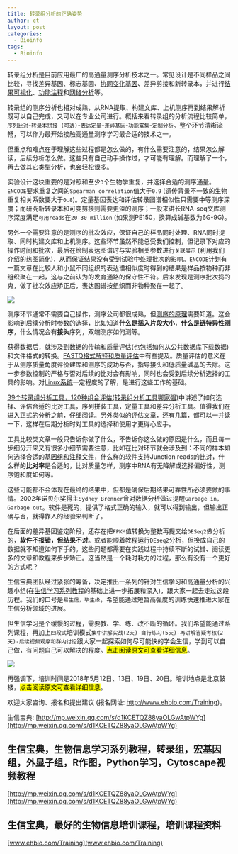 ```yaml
---
title: 转录组分析的正确姿势
author: ct
layout: post
categories:
  - Bioinfo
tags:
  - Bioinfo
---
```


转录组分析是目前应用最广的高通量测序分析技术之一。常见设计是不同样品之间比较，寻找差异基因、标志基因、[协同变化基因](https://mp.weixin.qq.com/s/PMb2xwADvnMwaipyFXdtzQ)、差异剪接和新转录本，并进行[结果可视化](https://mp.weixin.qq.com/s/bsvB1k17Izom2ldgdwXrdg)、[功能注释](https://mp.weixin.qq.com/s/Zz6d8NyyD0zOv7hD822SAQ)和[网络分析](https://mp.weixin.qq.com/s/rK5SolI0xGisvBCIcb448A)等。

转录组的测序分析也相对成熟，从RNA提取、构建文库、上机测序再到结果解析既可以自己完成，又可以在专业公司进行。概括来看转录组的分析流程比较简单，`序列比对`-`转录本拼接 (可选)`-`表达定量`-`差异基因`-`功能富集`-`定制分析`。整个环节清晰流畅，可以作为最开始接触高通量测序学习最合适的技术之一。

但重点和难点在于理解这些过程都是怎么做的，有什么需要注意的，结果怎么解读，后续分析怎么做。这些只有自己动手操作过，才可能有理解。而理解了一个，再去做其它类型分析，也会轻松很多。

实验设计这块重要的是对照和至少`3`个生物学重复，并选择合适的测序通量。`ENCODE`要求重复之间的`Spearman correlation`值大于`0.9` (遗传背景不一致的生物重复相关系数要大于`0.8`)。定量基因表达和评估转录图谱相似性只需要中等测序深度；而研究新转录本和可变剪接则需要更深的测序；一般来讲长RNA-seq文库测序深度满足`可用reads`在`20-30 million` (如果测PE150，换算成碱基数为6G-9G)。

另外一个需要注意的是测序的批次效应，保证自己的样品同时处理、RNA同时提取、同时构建文库和上机测序。这些环节虽然不能总受我们控制，但记录下对应的操作时间和批次，最后在绘制表达图谱时与实验相关参数进行`关联展示` (利用我们介绍的[热图简化](https://mp.weixin.qq.com/s/_9LKs6t6rcjzokF_0gneSA))，从而保证结果没有受到试验中处理批次的影响。`ENCODE`计划有一篇文章在比较人和小鼠不同组织的表达谱相似度时得到的结果是样品按物种而非组织聚在一起，这与之前认为的发育通路的保守性不符。后来发现是测序批次捣的鬼，做了批次效应矫正后，表达图谱按组织而非物种聚在一起了。

![](http://blog.genesino.com/images/train/Bacth_effect3.png)

测序环节通常不需要自己操作，测序公司都很成熟，但[测序的原理](http://mp.weixin.qq.com/s/SS9YBSpgUoU9gI86u-0ATg)需要知道。这会影响到后续分析时参数的选择，比如知道**什么是插入片段大小**，**什么是链特异性测序**，什么情况会有**接头**序列，双端测序如何测等。

获得数据后，就涉及到数据的传输和质量评估(也包括如何从公共数据库下载数据)和文件格式的转换。[FASTQ格式解释和质量评估](http://mp.weixin.qq.com/s/tDMih7ISLJcL4F4sWBq3Vw)中有些提及。质量评估的意义在于从测序质量角度评价建库和测序的成功与否，指导接头和低质量碱基的去除。这一步参数控制的严格与否对后续的比对会有影响，同时也会受到后续分析选择的工具的影响。对[Linux系统](http://mp.weixin.qq.com/s/8wD14FXt7fLDo1BjJyT0ew)一定程度的了解，是进行这些工作的基础。

[39个转录组分析工具，120种组合评估(转录组分析工具哪家强)](https://mp.weixin.qq.com/s/NUEi6oRFL7B3f1FpCD4Xug)中讲述了如何选择、评估合适的比对工具，序列拼装工具，定量工具和差异分析工具。值得我们在进入正式的分析之前，仔细阅读。另外类似的评估文章，还有几篇，都可以一并读一下，这样在后期分析时对工具的选择和使用才更得心应手。

工具比较类文章一般只告诉你做了什么，不告诉你这么做的原因是什么，而且每一步细分开来又有很多小细节需要注意，比如在比对环节就会涉及到：不同的样本如何选择合适的[基因组和注释文件](http://mp.weixin.qq.com/s/2OoXy4f1t0hE8OUqsAt1kw)，什么样的软件支持Junction reads的比对，什么样的**比对率**是合适的，比对质量怎样，测序中RNA有无降解或选择偏好性，测序饱和度如何等。

这些可能都不会体现在最终的结果中，但都是确保后期结果可靠性所必须要做的事情。2002年诺贝尔奖得主`Sydney Brenner`曾对数据分析做过提醒`Garbage in, Garbage out`。软件是死的，提供了格式正确的输入，就可以得到输出，但输出正确与否，就得靠人的经验来判断了。

在后面的差异基因鉴定阶段，还存在把`FPKM`值转换为整数再提交给`DESeq2`做分析的，**软件不报错，但结果不对**。或者能顺着教程运行`DEseq2`分析，但换成自己的数据就不知道如何下手的。这些问题都需要在实践过程中持续不断的试错、阅读更多的文章和教程来步步矫正。这当然是一个耗时耗力的过程，那么有没有一个更好的方式呢？

生信宝典团队经过紧张的筹备，决定推出一系列的针对生信学习和高通量分析的兴趣小组(在[生信学习系列教程](http://mp.weixin.qq.com/s/VguRtaGpEcaNzmZEi48gLg)的基础上进一步拓展和深入)，跟大家一起去走过这段历程。我们的口号是`易生信，毕生缘`，希望能通过短暂高强度的训练快速推进大家在生信分析领域的进展。

但生信学习是个缓慢的过程，需要教、学、练、改不断的循环。我们希望能通过系列课程，再加上`四段式`培训模式`集中讲解实战(2天)-自行练习(5天)-再讲解答疑考核(2天)-后续视频观摩和群内讨论`跟大家一起探索如何尽可能快的学会生信，学到可以自己做，有问题自己可以解决的程度。<mark>点击阅读原文可查看详细信息</mark>。

![](http://blog.genesino.com/images/train/transcriptome_train3.png)

再强调下，培训时间是2018年5月12日、13日、19日、20日。培训地点是北京鼓楼，<mark>点击阅读原文可查看详细信息</mark>。

欢迎大家咨询、报名和提出建议 (报名网址: <http://www.ehbio.com/Training>)。

生信宝典: [http://mp.weixin.qq.com/s/d1KCETQZ88yaOLGwAtpWYg](http://mp.weixin.qq.com/s/d1KCETQZ88yaOLGwAtpWYg)



## 生信宝典，生物信息学习系列教程，转录组，宏基因组，外显子组，R作图，Python学习，Cytoscape视频教程

[http://mp.weixin.qq.com/s/d1KCETQZ88yaOLGwAtpWYg](http://mp.weixin.qq.com/s/d1KCETQZ88yaOLGwAtpWYg)

## 生信宝典，最好的生物信息培训课程，培训课程资料

[www.ehbio.com/Training](www.ehbio.com/Training)
